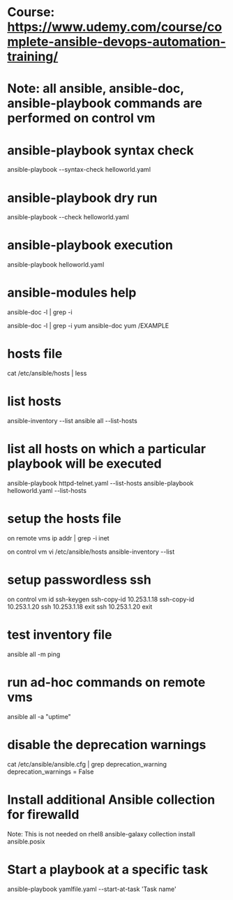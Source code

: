 # Course: https://www.udemy.com/course/complete-ansible-devops-automation-training/

# Note: all ansible, ansible-doc, ansible-playbook commands are performed on control vm

# ansible-playbook syntax check
ansible-playbook --syntax-check helloworld.yaml

# ansible-playbook dry run
ansible-playbook --check helloworld.yaml

# ansible-playbook execution
ansible-playbook helloworld.yaml

# ansible-modules help
ansible-doc -l | grep -i <search word>
ansible-doc -l | grep -i yum
ansible-doc yum
/EXAMPLE

# hosts file
cat /etc/ansible/hosts | less

# list hosts
ansible-inventory --list
ansible all --list-hosts

# list all hosts on which a particular playbook will be executed
ansible-playbook httpd-telnet.yaml --list-hosts
ansible-playbook helloworld.yaml --list-hosts

# setup the hosts file
on remote vms
ip addr | grep -i inet

on control vm
vi /etc/ansible/hosts
	<add the ip address either separately or as a group>
ansible-inventory --list

# setup passwordless ssh
on control vm
id
ssh-keygen
ssh-copy-id 10.253.1.18
<provide the remote vms password>
ssh-copy-id 10.253.1.20
<provide the remote vms password>
ssh 10.253.1.18
	exit
ssh 10.253.1.20
	exit

# test inventory file
ansible all -m ping

# run ad-hoc commands on remote vms
ansible all -a "uptime"

# disable the deprecation warnings
cat /etc/ansible/ansible.cfg | grep deprecation_warning
	deprecation_warnings = False

# Install additional Ansible collection for firewalld
Note: This is not needed on rhel8
ansible-galaxy collection install ansible.posix

# Start a playbook at a specific task
ansible-playbook yamlfile.yaml --start-at-task 'Task name'
